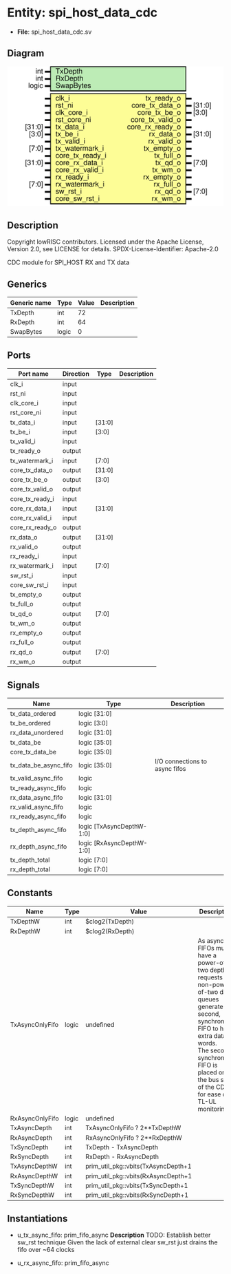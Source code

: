 # Entity: spi_host_data_cdc

- **File**: spi_host_data_cdc.sv
## Diagram

![Diagram](spi_host_data_cdc.svg "Diagram")
## Description

 Copyright lowRISC contributors.
 Licensed under the Apache License, Version 2.0, see LICENSE for details.
 SPDX-License-Identifier: Apache-2.0

 CDC module for SPI_HOST RX and TX data


## Generics

| Generic name | Type  | Value | Description |
| ------------ | ----- | ----- | ----------- |
| TxDepth      | int   | 72    |             |
| RxDepth      | int   | 64    |             |
| SwapBytes    | logic | 0     |             |
## Ports

| Port name       | Direction | Type   | Description |
| --------------- | --------- | ------ | ----------- |
| clk_i           | input     |        |             |
| rst_ni          | input     |        |             |
| clk_core_i      | input     |        |             |
| rst_core_ni     | input     |        |             |
| tx_data_i       | input     | [31:0] |             |
| tx_be_i         | input     | [3:0]  |             |
| tx_valid_i      | input     |        |             |
| tx_ready_o      | output    |        |             |
| tx_watermark_i  | input     | [7:0]  |             |
| core_tx_data_o  | output    | [31:0] |             |
| core_tx_be_o    | output    | [3:0]  |             |
| core_tx_valid_o | output    |        |             |
| core_tx_ready_i | input     |        |             |
| core_rx_data_i  | input     | [31:0] |             |
| core_rx_valid_i | input     |        |             |
| core_rx_ready_o | output    |        |             |
| rx_data_o       | output    | [31:0] |             |
| rx_valid_o      | output    |        |             |
| rx_ready_i      | input     |        |             |
| rx_watermark_i  | input     | [7:0]  |             |
| sw_rst_i        | input     |        |             |
| core_sw_rst_i   | input     |        |             |
| tx_empty_o      | output    |        |             |
| tx_full_o       | output    |        |             |
| tx_qd_o         | output    | [7:0]  |             |
| tx_wm_o         | output    |        |             |
| rx_empty_o      | output    |        |             |
| rx_full_o       | output    |        |             |
| rx_qd_o         | output    | [7:0]  |             |
| rx_wm_o         | output    |        |             |
## Signals

| Name                  | Type                      | Description                      |
| --------------------- | ------------------------- | -------------------------------- |
| tx_data_ordered       | logic [31:0]              |                                  |
| tx_be_ordered         | logic [3:0]               |                                  |
| rx_data_unordered     | logic [31:0]              |                                  |
| tx_data_be            | logic [35:0]              |                                  |
| core_tx_data_be       | logic [35:0]              |                                  |
| tx_data_be_async_fifo | logic [35:0]              |  I/O connections to async fifos  |
| tx_valid_async_fifo   | logic                     |                                  |
| tx_ready_async_fifo   | logic                     |                                  |
| rx_data_async_fifo    | logic [31:0]              |                                  |
| rx_valid_async_fifo   | logic                     |                                  |
| rx_ready_async_fifo   | logic                     |                                  |
| tx_depth_async_fifo   | logic [TxAsyncDepthW-1:0] |                                  |
| rx_depth_async_fifo   | logic [RxAsyncDepthW-1:0] |                                  |
| tx_depth_total        | logic [7:0]               |                                  |
| rx_depth_total        | logic [7:0]               |                                  |
## Constants

| Name            | Type  | Value                               | Description                                                                                                                                                                                                                                                          |
| --------------- | ----- | ----------------------------------- | -------------------------------------------------------------------------------------------------------------------------------------------------------------------------------------------------------------------------------------------------------------------- |
| TxDepthW        | int   | $clog2(TxDepth)                     |                                                                                                                                                                                                                                                                      |
| RxDepthW        | int   | $clog2(RxDepth)                     |                                                                                                                                                                                                                                                                      |
| TxAsyncOnlyFifo | logic | undefined                           |  As async FIFOs must have a power-of-two depth,  requests for non-power-of-two data queues  generate a second, synchronous FIFO to hold  extra data words.<br>  The second synchronous FIFO is placed on the bus side  of the CDC for ease of TL-UL monitoring.<br>  |
| RxAsyncOnlyFifo | logic | undefined                           |                                                                                                                                                                                                                                                                      |
| TxAsyncDepth    | int   | TxAsyncOnlyFifo ? 2**TxDepthW       |                                                                                                                                                                                                                                                                      |
| RxAsyncDepth    | int   | RxAsyncOnlyFifo ? 2**RxDepthW       |                                                                                                                                                                                                                                                                      |
| TxSyncDepth     | int   | TxDepth - TxAsyncDepth              |                                                                                                                                                                                                                                                                      |
| RxSyncDepth     | int   | RxDepth - RxAsyncDepth              |                                                                                                                                                                                                                                                                      |
| TxAsyncDepthW   | int   | prim_util_pkg::vbits(TxAsyncDepth+1 |                                                                                                                                                                                                                                                                      |
| RxAsyncDepthW   | int   | prim_util_pkg::vbits(RxAsyncDepth+1 |                                                                                                                                                                                                                                                                      |
| TxSyncDepthW    | int   | prim_util_pkg::vbits(TxSyncDepth+1  |                                                                                                                                                                                                                                                                      |
| RxSyncDepthW    | int   | prim_util_pkg::vbits(RxSyncDepth+1  |                                                                                                                                                                                                                                                                      |
## Instantiations

- u_tx_async_fifo: prim_fifo_async
**Description**
 TODO: Establish better sw_rst technique
 Given the lack of external clear sw_rst just drains the fifo over ~64 clocks

- u_rx_async_fifo: prim_fifo_async
